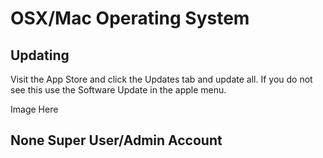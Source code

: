 # OSX/Mac Operating System

## Updating

Visit the App Store and click the Updates tab and update all. If you do not see this use the Software Update in the apple menu.

Image Here



## None Super User/Admin Account



